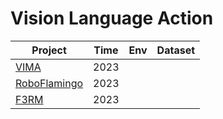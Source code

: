 # Vision Language Action

| Project                                         | Time | Env  | Dataset |
| ----------------------------------------------- | ---- | ---- | ------- |
| [VIMA](https://vimalabs.github.io/)             | 2023 |      |         |
| [RoboFlamingo](https://roboflamingo.github.io/) | 2023 |      |         |
| [F3RM](https://arxiv.org/html/2308.07931v2)     | 2023 |      |         |

